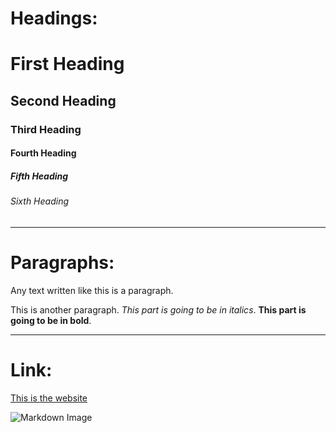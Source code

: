 # Headings:

# First Heading
## Second Heading
### Third Heading
#### Fourth Heading
##### Fifth Heading
###### Sixth Heading

---

# Paragraphs:

Any text written like this is a paragraph.

This is another paragraph. *This part is going to be in italics*. **This part is going to be in bold**.

---

# Link:

[This is the website](https://yush.dev)

![Markdown Image](https://upload.wikimedia.org/wikipedia/commons/4/48/Markdown-mark.svg)
